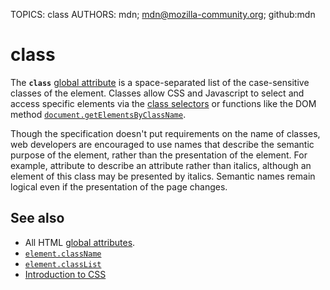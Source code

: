 TOPICS: class
AUTHORS: mdn; mdn@mozilla-community.org; github:mdn

# class

The **`class`** [global attribute](/en/webfrontend/HTML_Global_Attribute)
is a space-separated list of the case-sensitive classes of the element. Classes allow CSS and
Javascript to select and access specific elements via the [class selectors](/en/webfrontend/CSS_Class_Selector)
or functions like the DOM method [`document.getElementsByClassName`](/en/webfrontend/Document.getElementsByClassName).

Though the specification doesn't put requirements on the name of classes, web developers are
encouraged to use names that describe the semantic purpose of the element, rather than the
presentation of the element. For example, attribute to describe an attribute rather than italics,
although an element of this class may be presented by italics. Semantic names remain logical even if
the presentation of the page changes.

## See also

- All HTML [global attributes](/en/webfrontend/HTML_Global_Attribute).
- [`element.className`](/en/webfrontend/Element.className)
- [`element.classList`](/en/webfrontend/Element.classList)
- [Introduction to CSS](https://wiki.developer.mozilla.org/en-US/docs/Learn/CSS/)

